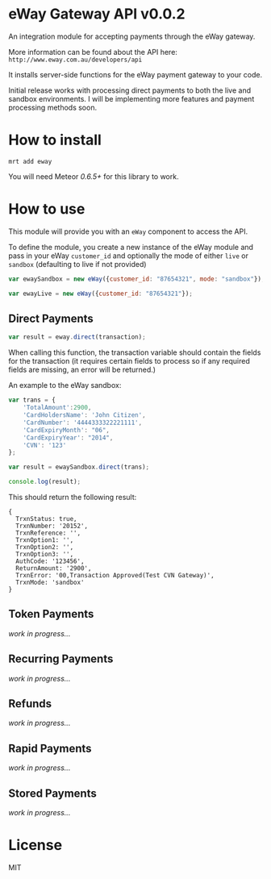eWay Gateway API v0.0.2
=======================

An integration module for accepting payments through the eWay gateway. 

More information can be found about the API here: `http://www.eway.com.au/developers/api`

It installs server-side functions for the eWay payment gateway to your code.

Initial release works with processing direct payments to both the live and sandbox environments. I will be implementing more features and payment processing methods soon.

How to install
==============

`mrt add eway`

You will need Meteor _0.6.5+_ for this library to work.

How to use
==========

This module will provide you with an `eWay` component to access the API.

To define the module, you create a new instance of the eWay module and pass in your eWay `customer_id` and optionally the mode of either `live` or `sandbox` (defaulting to live if not provided)

```js
var ewaySandbox = new eWay({customer_id: "87654321", mode: "sandbox"});

var ewayLive = new eWay({customer_id: "87654321"});
```

## Direct Payments

```js
var result = eway.direct(transaction);
```

When calling this function, the transaction variable should contain the fields for the transaction (it requires certain fields to process so if any required fields are missing, an error will be returned.)

An example to the eWay sandbox:
```js
var trans = {
	'TotalAmount':2900,
    'CardHoldersName': 'John Citizen', 
    'CardNumber': '4444333322221111',
    'CardExpiryMonth': "06",
    'CardExpiryYear': "2014", 
    'CVN': '123'
};

var result = ewaySandbox.direct(trans);

console.log(result);
```

This should return the following result:

```
{
  TrxnStatus: true,
  TrxnNumber: '20152',
  TrxnReference: '',
  TrxnOption1: '',
  TrxnOption2: '',
  TrxnOption3: '',
  AuthCode: '123456',
  ReturnAmount: '2900',
  TrxnError: '00,Transaction Approved(Test CVN Gateway)',
  TrxnMode: 'sandbox'
}
```

## Token Payments
*work in progress...*

## Recurring Payments
*work in progress...*

## Refunds
*work in progress...*

## Rapid Payments
*work in progress...*

## Stored Payments
*work in progress...*

License
=======

MIT
